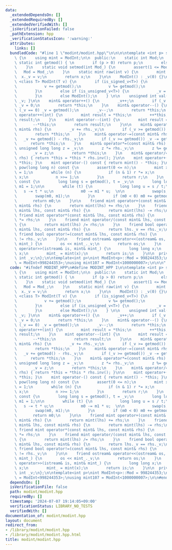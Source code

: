```yaml
---
data:
  _extendedDependsOn: []
  _extendedRequiredBy: []
  _extendedVerifiedWith: []
  _isVerificationFailed: false
  _pathExtension: hpp
  _verificationStatusIcon: ':warning:'
  attributes:
    links: []
  bundledCode: "#line 1 \"modint/modint.hpp\"\n\n\n\ntemplate <int p> struct ModInt\
    \ {\n    using mint = ModInt;\n\n  public:\n    static int Mod;\n    constexpr\
    \ static int getmod() { \n        if (p > 0) return p;\n        else return Mod;\n\
    \    }\n    static void setmod(int Mod_) {\n        assert(1 <= Mod_);\n     \
    \   Mod = Mod_;\n    }\n    static mint raw(int v) {\n        mint x;\n      \
    \  x._v = v;\n        return x;\n    }\n\n    ModInt() : _v(0) {}\n    template\
    \ <class T> ModInt(T v) {\n        if (is_signed_v<T>) {\n            v %= getmod();\n\
    \            v += getmod();\n            v %= getmod();\n            _v = v;\n\
    \        }\n        else if (is_unsigned_v<T>) {\n            _v = v % getmod();\n\
    \        }\n        else ModInt();\n    } \n\n    unsigned int val() const { return\
    \ _v; }\n\n    mint& operator++() {\n        _v++;\n        if (_v == getmod())\
    \ _v = 0;\n        return *this;\n    }\n    mint& operator--() {\n        if\
    \ (_v == 0) _v = getmod();\n        _v--;\n        return *this;\n    }\n    mint\
    \ operator++(int) {\n        mint result = *this;\n        ++*this;\n        return\
    \ result;\n    }\n    mint operator--(int) {\n        mint result = *this;\n \
    \       --*this;\n        return result;\n    }\n\n    mint& operator+=(const\
    \ mint& rhs) {\n        _v += rhs._v;\n        if (_v >= getmod()) _v -= getmod();\n\
    \        return *this;\n    }\n    mint& operator-=(const mint& rhs) {\n     \
    \   _v += getmod() - rhs._v;\n        if (_v >= getmod()) _v -= getmod();\n  \
    \      return *this;\n    }\n    mint& operator*=(const mint& rhs) {\n       \
    \ unsigned long long z = _v;\n        z *= rhs._v;\n        z %= getmod();\n \
    \       _v = z;\n        return *this;\n    }\n    mint& operator/=(const mint&\
    \ rhs) { return *this = *this * rhs.inv(); }\n\n    mint operator+() const { return\
    \ *this; }\n    mint operator-() const { return mint() - *this; }\n\n    mint\
    \ pow(long long n) const {\n        assert(0 <= n);\n        mint x = *this, r\
    \ = 1;\n        while (n) {\n            if (n & 1) r *= x;\n            x *=\
    \ x;\n            n >>= 1;\n        }\n        return r;\n    }\n    mint inv()\
    \ const {\n        long long s = getmod(), t = _v;\n        long long m0 = 0,\
    \ m1 = 1;\n\n        while (t) {\n            long long u = s / t;\n         \
    \   s -= t * u;\n            m0 -= m1 * u;  \n\n            swap(s, t);\n    \
    \        swap(m0, m1);\n        }\n        if (m0 < 0) m0 += getmod() / s;\n \
    \       return m0;\n    }\n\n    friend mint operator+(const mint& lhs, const\
    \ mint& rhs) {\n        return mint(lhs) += rhs;\n    }\n    friend mint operator-(const\
    \ mint& lhs, const mint& rhs) {\n        return mint(lhs) -= rhs;\n    }\n   \
    \ friend mint operator*(const mint& lhs, const mint& rhs) {\n        return mint(lhs)\
    \ *= rhs;\n    }\n    friend mint operator/(const mint& lhs, const mint& rhs)\
    \ {\n        return mint(lhs) /= rhs;\n    }\n    friend bool operator==(const\
    \ mint& lhs, const mint& rhs) {\n        return lhs._v == rhs._v;\n    }\n   \
    \ friend bool operator!=(const mint& lhs, const mint& rhs) {\n        return lhs._v\
    \ != rhs._v;\n    }\n\n    friend ostream& operator<<(ostream& os, const mint&\
    \ mint_) {\n        os << mint_._v;\n        return os;\n    }\n    friend istream&\
    \ operator>>(istream& is, mint& mint_) {\n        long long x;\n        is >>\
    \ x;\n        mint_ = mint(x);\n        return is;\n    }\n\n  private:\n    unsigned\
    \ int _v;\n};\n\ntemplate<int p>\nint ModInt<p>::Mod = 998244353;\n\nusing mint998\
    \ = ModInt<998244353>;\nusing mint107 = ModInt<1000000007>;\n\n\n"
  code: "#ifndef MODINT_HPP\n#define MODINT_HPP 1\n\ntemplate <int p> struct ModInt\
    \ {\n    using mint = ModInt;\n\n  public:\n    static int Mod;\n    constexpr\
    \ static int getmod() { \n        if (p > 0) return p;\n        else return Mod;\n\
    \    }\n    static void setmod(int Mod_) {\n        assert(1 <= Mod_);\n     \
    \   Mod = Mod_;\n    }\n    static mint raw(int v) {\n        mint x;\n      \
    \  x._v = v;\n        return x;\n    }\n\n    ModInt() : _v(0) {}\n    template\
    \ <class T> ModInt(T v) {\n        if (is_signed_v<T>) {\n            v %= getmod();\n\
    \            v += getmod();\n            v %= getmod();\n            _v = v;\n\
    \        }\n        else if (is_unsigned_v<T>) {\n            _v = v % getmod();\n\
    \        }\n        else ModInt();\n    } \n\n    unsigned int val() const { return\
    \ _v; }\n\n    mint& operator++() {\n        _v++;\n        if (_v == getmod())\
    \ _v = 0;\n        return *this;\n    }\n    mint& operator--() {\n        if\
    \ (_v == 0) _v = getmod();\n        _v--;\n        return *this;\n    }\n    mint\
    \ operator++(int) {\n        mint result = *this;\n        ++*this;\n        return\
    \ result;\n    }\n    mint operator--(int) {\n        mint result = *this;\n \
    \       --*this;\n        return result;\n    }\n\n    mint& operator+=(const\
    \ mint& rhs) {\n        _v += rhs._v;\n        if (_v >= getmod()) _v -= getmod();\n\
    \        return *this;\n    }\n    mint& operator-=(const mint& rhs) {\n     \
    \   _v += getmod() - rhs._v;\n        if (_v >= getmod()) _v -= getmod();\n  \
    \      return *this;\n    }\n    mint& operator*=(const mint& rhs) {\n       \
    \ unsigned long long z = _v;\n        z *= rhs._v;\n        z %= getmod();\n \
    \       _v = z;\n        return *this;\n    }\n    mint& operator/=(const mint&\
    \ rhs) { return *this = *this * rhs.inv(); }\n\n    mint operator+() const { return\
    \ *this; }\n    mint operator-() const { return mint() - *this; }\n\n    mint\
    \ pow(long long n) const {\n        assert(0 <= n);\n        mint x = *this, r\
    \ = 1;\n        while (n) {\n            if (n & 1) r *= x;\n            x *=\
    \ x;\n            n >>= 1;\n        }\n        return r;\n    }\n    mint inv()\
    \ const {\n        long long s = getmod(), t = _v;\n        long long m0 = 0,\
    \ m1 = 1;\n\n        while (t) {\n            long long u = s / t;\n         \
    \   s -= t * u;\n            m0 -= m1 * u;  \n\n            swap(s, t);\n    \
    \        swap(m0, m1);\n        }\n        if (m0 < 0) m0 += getmod() / s;\n \
    \       return m0;\n    }\n\n    friend mint operator+(const mint& lhs, const\
    \ mint& rhs) {\n        return mint(lhs) += rhs;\n    }\n    friend mint operator-(const\
    \ mint& lhs, const mint& rhs) {\n        return mint(lhs) -= rhs;\n    }\n   \
    \ friend mint operator*(const mint& lhs, const mint& rhs) {\n        return mint(lhs)\
    \ *= rhs;\n    }\n    friend mint operator/(const mint& lhs, const mint& rhs)\
    \ {\n        return mint(lhs) /= rhs;\n    }\n    friend bool operator==(const\
    \ mint& lhs, const mint& rhs) {\n        return lhs._v == rhs._v;\n    }\n   \
    \ friend bool operator!=(const mint& lhs, const mint& rhs) {\n        return lhs._v\
    \ != rhs._v;\n    }\n\n    friend ostream& operator<<(ostream& os, const mint&\
    \ mint_) {\n        os << mint_._v;\n        return os;\n    }\n    friend istream&\
    \ operator>>(istream& is, mint& mint_) {\n        long long x;\n        is >>\
    \ x;\n        mint_ = mint(x);\n        return is;\n    }\n\n  private:\n    unsigned\
    \ int _v;\n};\n\ntemplate<int p>\nint ModInt<p>::Mod = 998244353;\n\nusing mint998\
    \ = ModInt<998244353>;\nusing mint107 = ModInt<1000000007>;\n\n#endif  // MODINT_HPP\n"
  dependsOn: []
  isVerificationFile: false
  path: modint/modint.hpp
  requiredBy: []
  timestamp: '2024-07-07 19:14:05+09:00'
  verificationStatus: LIBRARY_NO_TESTS
  verifiedWith: []
documentation_of: modint/modint.hpp
layout: document
redirect_from:
- /library/modint/modint.hpp
- /library/modint/modint.hpp.html
title: modint/modint.hpp
---
```

